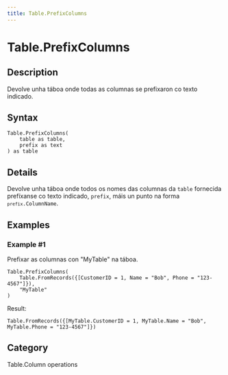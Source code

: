 ```yaml
---
title: Table.PrefixColumns
---
```


# Table.PrefixColumns


## Description

Devolve unha táboa onde todas as columnas se prefixaron co texto indicado.


## Syntax

```powerquery
Table.PrefixColumns(
    table as table,
    prefix as text
) as table
```


## Details

Devolve unha táboa onde todos os nomes das columnas da <code>table</code> fornecida prefíxanse co texto indicado, <code>prefix</code>, máis un punto na forma <code><code>prefix</code>.ColumnName</code>.


## Examples

### Example #1 
Prefixar as columnas con &#34;MyTable&#34; na táboa.
```powerquery
Table.PrefixColumns(
    Table.FromRecords({[CustomerID = 1, Name = "Bob", Phone = "123-4567"]}),
    "MyTable"
)
```

Result: 
```powerquery
Table.FromRecords({[MyTable.CustomerID = 1, MyTable.Name = "Bob", MyTable.Phone = "123-4567"]})
```




## Category
Table.Column operations
